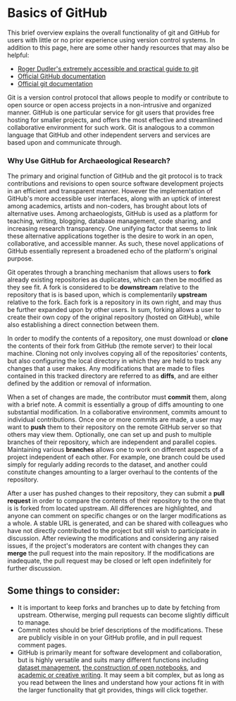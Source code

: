# Basics of GitHub
This brief overview explains the overall functionality of git and GitHub for users with little or no prior experience using version control systems. In addition to this page, here are some other handy resources that may also be helpful:

+ [Roger Dudler's extremely accessible and practical guide to git](http://rogerdudler.github.io/git-guide/)
+ [Official GitHub documentation](https://guides.github.com/introduction/flow/)
+ [Official git documentation](https://git-scm.com/doc)

Git is a version control protocol that allows people to modify or contribute to open source or open access projects in a non-intrusive and organized manner. GitHub is one particular service for git users that provides free hosting for smaller projects, and offers the most effective and streamlined collaborative environment for such work. Git is analogous to a common language that GitHub and other independent servers and services are based upon and communicate through.

### Why Use GitHub for Archaeological Research?

The primary and original function of GitHub and the git protocol is to track contributions and revisions to open source software development projects in an efficient and transparent manner. However the implementation of GitHub's more accessible user interfaces, along with an uptick of interest among academics, artists and non-coders, has brought about lots of alternative uses. Among archaeologists, GitHub is used as a platform for teaching, writing, blogging, database management, code sharing, and increasing research transparency. One unifying factor that seems to link these alternative applications together is the desire to work in an open, collaborative, and accessible manner. As such, these novel applications of GitHub essentially represent a broadened echo of the platform's original purpose.


Git operates through a branching mechanism that allows users to **fork** already existing repositories as duplicates, which can then be modified as they see fit. A fork is considered to be **downstream** relative to the repository that is is based upon, which is complementarily **upstream** relative to the fork. Each fork is a repository in its own right, and may thus be further expanded upon by other users. In sum, forking allows a user to create their own copy of the original repository (hosted on GitHub), while also establishing a direct connection between them.

In order to modify the contents of a repository, one must download or **clone** the contents of their fork from GitHub (the remote server) to their local machine. Cloning not only involves copying all of the repositories' contents, but also configuring the local directory in which they are held to track any changes that a user makes. Any modifications that are made to files contained in this tracked directory are referred to as **diffs**, and are either defined by the addition or removal of information.

When a set of changes are made, the contributor must **commit** them, along with a brief note. A commit is essentially a group of diffs amounting to one substantial modification. In a collaborative environment, commits amount to individual contributions. Once one or more commits are made, a user may want to **push** them to their repository on the remote GitHub server so that others may view them. Optionally, one can set up and push to multiple branches of their repository, which are independent and parallel copies. Maintaining various **branches** allows one to work on different aspects of a project independent of each other. For example, one branch could be used simply for regularly adding records to the dataset, and another could constitute changes amounting to a larger overhaul to the contents of the repository.

After a user has pushed changes to their repository, they can submit a **pull request** in order to compare the contents of their repository to the one that is is forked from located upstream. All differences are highlighted, and anyone can comment on specific changes or on the larger modifications as a whole. A stable URL is generated, and can be shared with colleagues who have not directly contributed to the project but still wish to participate in discussion. After reviewing the modifications and considering any raised issues, if the project's moderators are content with changes they can **merge** the pull request into the main repository. If the modifications are inadequate, the pull request may be closed or left open indefinitely for further discussion.

## Some things to consider:
+ It is important to keep forks and branches up to date by fetching from upstream. Otherwise, merging pull requests can become slightly difficult to manage.
+ Commit notes should be brief descriptions of the modifications. These are publicly visible in on your GitHub profile, and in pull request comment pages.
+ GitHub is primarily meant for software development and collaboration, but is highly versatile and suits many different functions including [dataset management](http://blog.okfn.org/2013/07/02/git-and-github-for-data/), [the construction of open notebooks](http://notebook.madsenlab.org/labnotebook.html), and [academic or creative writing](https://github.com/showcases/writing). It may seem a bit complex, but as long as you read between the lines and understand how your actions fit in with the larger functionality that git provides, things will click together.
